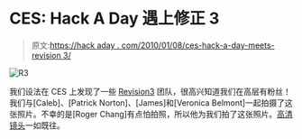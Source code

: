 # CES: Hack A Day 遇上修正 3

> 原文:[https://hack aday . com/2010/01/08/ces-hack-a-day-meets-revision 3/](https://hackaday.com/2010/01/08/ces-hack-a-day-meets-revision3/)

![](../Images/aef4721d836516d6f3f895d5b883ab10.png "R3")

我们设法在 CES 上发现了一些 [Revision3](http://revision3.com/) 团队，很高兴知道我们在高层有粉丝！我们与[Caleb]、[Patrick Norton]、[James]和[Veronica Belmont]一起拍摄了这张照片。不幸的是[Roger Chang]有点怕拍照，所以他为我们拍了这张照片。[高清镜头](http://imgur.com/Hv6eG.jpg)一如既往。